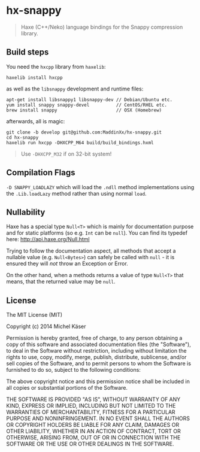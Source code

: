 # hx-snappy

> Haxe (C++/Neko) language bindings for the Snappy compression library.

## Build steps

You need the `hxcpp` library from `haxelib`:

    haxelib install hxcpp

as well as the `libsnappy` development and runtime files:

    apt-get install libsnappy1 libsnappy-dev // Debian/Ubuntu etc.
    yum install snappy snappy-devel          // CentOS/RHEL etc.
    brew install snappy                      // OSX (Homebrew)

afterwards, all is magic:

    git clone -b develop git@github.com:MaddinXx/hx-snappy.git
    cd hx-snappy
    haxelib run hxcpp -DHXCPP_M64 build/build_bindings.hxml

> Use `-DHXCPP_M32` if on 32-bit system!

## Compilation Flags

`-D SNAPPY_LOADLAZY` which will load the `.ndll` method implementations using the `.Lib.loadLazy` method rather than using normal `load`.

## Nullability

Haxe has a special type `Null<T>` which is mainly for documentation purpose and for static platforms (so e.g. `Int` can be `null`). You can find its typedef here: http://api.haxe.org/Null.html

Trying to follow the documentation aspect, all methods that accept a nullable value (e.g. `Null<Bytes>`) can safely be called with `null` - it is ensured they will _not_ throw an Exception or Error.

On the other hand, when a methods returns a value of type `Null<T>` that means, that the returned value may be `null`.

## License

The MIT License (MIT)

Copyright (c) 2014 Michel Käser

Permission is hereby granted, free of charge, to any person obtaining a copy
of this software and associated documentation files (the "Software"), to deal
in the Software without restriction, including without limitation the rights
to use, copy, modify, merge, publish, distribute, sublicense, and/or sell
copies of the Software, and to permit persons to whom the Software is
furnished to do so, subject to the following conditions:

The above copyright notice and this permission notice shall be included in
all copies or substantial portions of the Software.

THE SOFTWARE IS PROVIDED "AS IS", WITHOUT WARRANTY OF ANY KIND, EXPRESS OR
IMPLIED, INCLUDING BUT NOT LIMITED TO THE WARRANTIES OF MERCHANTABILITY,
FITNESS FOR A PARTICULAR PURPOSE AND NONINFRINGEMENT. IN NO EVENT SHALL THE
AUTHORS OR COPYRIGHT HOLDERS BE LIABLE FOR ANY CLAIM, DAMAGES OR OTHER
LIABILITY, WHETHER IN AN ACTION OF CONTRACT, TORT OR OTHERWISE, ARISING FROM,
OUT OF OR IN CONNECTION WITH THE SOFTWARE OR THE USE OR OTHER DEALINGS IN
THE SOFTWARE.

